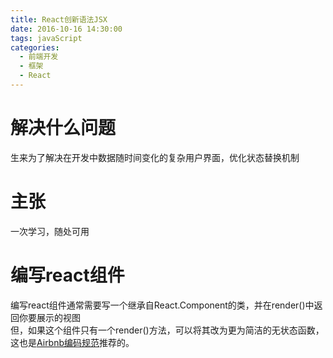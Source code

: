 ```yaml
---
title: React创新语法JSX
date: 2016-10-16 14:30:00
tags: javaScript
categories:
  - 前端开发
  - 框架
  - React
---
```


 # 解决什么问题 # 
 生来为了解决在开发中数据随时间变化的复杂用户界面，优化状态替换机制
 # 主张 #
 一次学习，随处可用
 # 编写react组件 #
 编写react组件通常需要写一个继承自React.Component的类，并在render()中返回你要展示的视图    
 但，如果这个组件只有一个render()方法，可以将其改为更为简洁的无状态函数，这也是[Airbnb编码规范](https://github.com/libertyAlone/airbnb-javascript-style-guide-cn)推荐的。